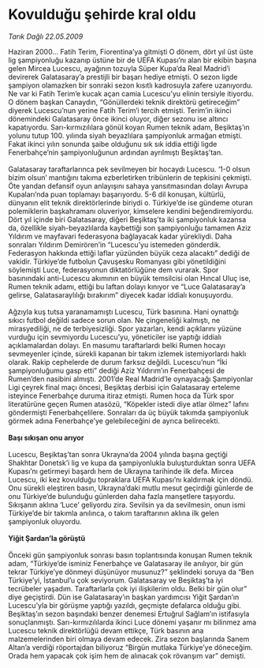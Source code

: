 # Kovulduğu şehirde kral oldu

*Tarık Dağlı 22.05.2009*

<div class="taraf_structure_2col_1zq">
<div class="margen_n">



 <p>Haziran 2000... Fatih Terim, Fiorentina’ya gitmişti O dönem, dört yıl üst üste lig şampiyonluğu kazanıp üstüne bir de UEFA Kupası’nı alan bir ekibin başına gelen Mircea Lucescu, ayağının tozuyla Süper Kupa’da Real Madrid’i devirerek Galatasaray’a prestijli bir başarı hediye etmişti. O sezon ligde şampiyon olamazken bir sonraki sezon kısıtlı kadrosuyla zafere uzanıyordu. Ne var ki Fatih Terim’e kucak açan camia Lucescu’yu elinin tersiyle itiyordu. O dönem başkan Canaydın, “Gönüllerdeki teknik direktörü getireceğim” diyerek Lucescu’nun yerine Fatih Terim’i tercih etmişti. Terim’in ikinci dönemindeki Galatasaray önce ikinci oluyor, diğer sezonu ise altıncı kapatıyordu. Sarı-kırmızılılara gönül koyan Rumen teknik adam, Beşiktaş’ın yolunu tutup 100. yılında siyah beyazlılara şampiyonluk armağan etmişti. Fakat ikinci yılın sonunda şaibe olduğunu sık sık iddia ettiği ligde Fenerbahçe’nin şampiyonluğunun ardından ayrılmıştı Beşiktaş’tan. <br/><br/>Galatasaray taraftarlarınca pek sevilmeyen bir hocaydı Lucescu. ‘1-0 olsun bizim olsun’ mantığını takıma ezberletirken tribünlerin de tepkisini çekmişti. Öte yandan defansif oyun anlayışını sahaya yansıtmasından dolayı Avrupa Kupaları’nda puan toplamayı başarıyordu. 5-6 dil konuşan, kültürlü, dünyanın elit teknik direktörlerinde biriydi o. Türkiye’de ise gündeme oturan polemiklerin başkahramanı oluveriyor, kimselere kendini beğendiremiyordu. Dört yıl içinde biri Galatasaray, diğeri Beşiktaş’ta iki şampiyonluk kazansa da, özellikle siyah-beyazlılarda kaybettiği son şampiyonluğu tamamen Aziz Yıldırım ve mayfavari federasyona bağlayacak kadar yürekliydi. Daha sonraları Yıldırım Demirören’in “Lucescu’yu istemeden gönderdik. Federasyon hakkında ettiği laflar yüzünden büyük ceza alacaktı” dediği de vakidir. Türkiye’de futbolun Çavuşesku Romanyası gibi yönetildiğini söylemişti Luce, federasyonun diktatörlüğüne dem vurarak. Spor basınındaki anti-Lucescu akımının en büyük temsilcisi olan Hıncal Uluç ise, Rumen teknik adamı, ettiği bu laftan dolayı kınıyor ve “Luce Galatasaray’a gelirse, Galatasaraylılığı bırakırım” diyecek kadar iddialı konuşuyordu. <br/><br/>Ağzıyla kuş tutsa yaranamamıştı Lucescu, Türk basınına. Hani oynattığı sıkıcı futbol değildi sadece sorun olan. Ne çingeneliği kalmıştı, ne mirasyediliği, ne de terbiyesizliği. Spor yazarları, kendi açıklarını yüzüne vurduğu için sevmiyordu Lucescu’yu, yöneticiler ise yaptığı iddialı açıklamalardan dolayı. En masumu taraftarlardı belki Rumen hocayı sevmeyenler içinde, sürekli kapanan bir takım izlemek istemiyorlardı haklı olarak. Rakip cephelerde de durum farksız değildi. Lucescu’nun “İki şampiyonluğumu gasp etti” dediği Aziz Yıldırım’ın Fenerbahçesi de Rumen’den nasibini almıştı. 2001’de Real Madrid’le oynayacağı Şampiyonlar Ligi çeyrek final maçı öncesi, Beşiktaş derbisi için Galatasaray erteleme isteyince Fenerbahçe duruma itiraz etmişti. Rumen hoca da Türk spor literatürüne geçen Rumen atasözü, “Köpekler istedi diye atlar ölmez” lafını göndermişti Fenerbahçelilere. Sonraları da üç büyük takımda şampiyonluk görmek adına Fenerbahçe’ye gelebileceğini de ayrıca belirecekti.<b> <br/><br/>Başı sıkışan onu arıyor</b> <br/><br/>Lucescu, Beşiktaş’tan sonra Ukrayna’da 2004 yılında başına geçtiği Shakhtar Donetsk’i lig ve kupa da şampiyonlukla buluşturduktan sonra UEFA Kupası’nı getirmeyi başardı hem de Ukrayna tarihinde ilk defa. Mircea Lucescu, iki kez kovulduğu topraklara UEFA Kupası’nı kaldırmak için döndü. Onu sürekli eleştiren basın, Ukrayna’daki mutlu mesut geçirdiği günlerde de onu Türkiye’de bulunduğu günlerden daha fazla manşetlere taşıyordu. Sıkışanın aklına ‘Luce’ geliyordu zira. Sevilsin ya da sevilmesin, onun ismi Türkiye’de bir takımla anılınca, o takım taraftarının aklına ilk gelen şampiyonluk oluyordu.<b> <br/><br/>Yiğit Şardan’la görüştü</b> <br/><br/>Önceki gün şampiyonluk sonrası basın toplantısında konuşan Rumen teknik adam, “Türkiye’de isminiz Fenerbahçe ve Galatasaray ile anılıyor, bir gün tekrar Türkiye’ye dönmeyi düşünüyor musunuz?” şeklindeki soruya da “Ben Türkiye’yi, İstanbul’u çok seviyorum. Galatasaray ve Beşiktaş’ta iyi tecrübeler yaşadım. Taraftarlarla çok iyi ilişkilerim oldu. Belki bir gün olur” diye geçiştirdi. Dün ise Galatasaray’ın başkan yardımcısı Yiğit Şardan’ın Lucescu’yla bir görüşme yaptığı yazıldı, geçmişte defalarca olduğu gibi. Beşiktaş’ın sezon başındaki benzer denemesi Ertuğrul Sağlam’ın istifasıyla sonuçlanmıştı. Sarı-kırmızılılarda ikinci Luce dönemi yaşanır mı bilinmez ama Lucescu teknik direktörlüğü devam ettikçe, Türk basının ana malzemelerinden biri olmaya devam edecek. Zira sezon başlarında Sanem Altan’a verdiği röportajdan biliyoruz “Birgün mutlaka Türkiye’ye döneceğim. Orada hem yapacak çok işim hem de alınacak çok rövanşım var” demişti.</p>
<br/>
<br/>
<br/>



<br/>


<div id="taraf_not">
</div>

</div>


</div>
